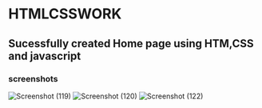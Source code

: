 # HTMLCSSWORK

## Sucessfully created Home page using HTM,CSS and javascript

### screenshots

![Screenshot (119)](https://user-images.githubusercontent.com/68586103/89787010-6c502800-db3a-11ea-90ce-921612017515.png)
![Screenshot (120)](https://user-images.githubusercontent.com/68586103/89787034-73773600-db3a-11ea-9225-11940b33470b.png)
![Screenshot (122)](https://user-images.githubusercontent.com/68586103/89787049-796d1700-db3a-11ea-90d8-6c661d88086b.png)

